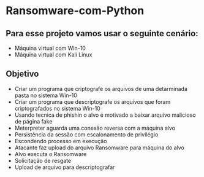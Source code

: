 # Ransomware-com-Python
## Para esse projeto vamos usar o seguinte cenário:
-  Máquina virtual com Win-10
-  Máquina virtual com Kali Linux
## Objetivo
-  Criar um programa que criptografe os arquivos de uma detarminada pasta no sistema Win-10
-  Criar um programa que descriptografe os arquivos que foram criptografados no sistema Win-10
-  Usando tecnica de phishin o alvo é motivado a baixar arquivo malicioso de página  fake
-  Meterpreter aguarda uma conexão reversa com a máquina alvo
-  Persistência da sessão com escalonamento de privilégio
-  Escondendo processo em execução
-  Atacante faz upload do arquivo Ransomware para máquina do alvo
-  Alvo executa o Ransomware
-  Solicitação de resgate
-  Upload de arquivo para descriptografar
